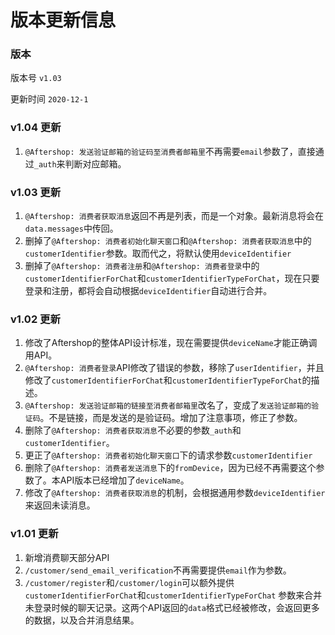 # 版本更新信息

### 版本

版本号 `v1.03`

更新时间 `2020-12-1`

### v1.04 更新
1. `@Aftershop: 发送验证邮箱的验证码至消费者邮箱里`不再需要`email`参数了，直接通过`_auth`来判断对应邮箱。

### v1.03 更新
1. `@Aftershop: 消费者获取消息`返回不再是列表，而是一个对象。最新消息将会在`data.messages`中传回。
2. 删掉了`@Aftershop: 消费者初始化聊天窗口`和`@Aftershop: 消费者获取消息`中的`customerIdentifier`参数。取而代之，将默认使用`deviceIdentifier`
3. 删掉了`@Aftershop: 消费者注册`和`@Aftershop: 消费者登录`中的`customerIdentifierForChat`和`customerIdentifierTypeForChat`，现在只要登录和注册，都将会自动根据`deviceIdentifier`自动进行合并。
 

### v1.02 更新
1. 修改了Aftershop的整体API设计标准，现在需要提供`deviceName`才能正确调用API。
2. `@Aftershop: 消费者登录`API修改了错误的参数，移除了`userIdentifier`，并且修改了`customerIdentifierForChat`和`customerIdentifierTypeForChat`的描述。
3. `@Aftershop: 发送验证邮箱的链接至消费者邮箱里`改名了，变成了`发送验证邮箱的验证码`。不是链接，而是发送的是验证码。增加了注意事项，修正了参数。
4. 删除了`@Aftershop: 消费者获取消息`不必要的参数`_auth`和`customerIdentifier`。
5. 更正了`@Aftershop: 消费者初始化聊天窗口`下的请求参数`customerIdentifier`
6. 删除了`@Aftershop: 消费者发送消息`下的`fromDevice`，因为已经不再需要这个参数了。本API版本已经增加了`deviceName`。
7. 修改了`@Aftershop: 消费者获取消息`的机制，会根据通用参数`deviceIdentifier`来返回未读消息。

### v1.01 更新

1. 新增消费聊天部分API
2. `/customer/send_email_verification`不再需要提供`email`作为参数。
3. `/customer/register`和`/customer/login`可以额外提供`customerIdentifierForChat`和`customerIdentifierTypeForChat`
参数来合并未登录时候的聊天记录。这两个API返回的`data`格式已经被修改，会返回更多的数据，以及合并消息结果。


